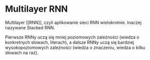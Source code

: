 # Multilayer RNN

Multilayer [[RNN]], czyli aplikowanie sieci RNN wielokrotnie. Inaczej nazywane Stacked RNN.

Pierwsze RNNy uczą się mniej poziomowych zależności (wiedza o konkretnych słowach, literach), a dalsze RNNy uczą się bardziej wysokopoziomowych zależności (wiedza o znaczeniu, wiedza o kilku słowach na raz).



